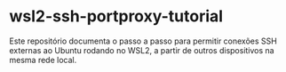 # wsl2-ssh-portproxy-tutorial
Este repositório documenta o passo a passo para permitir conexões SSH externas ao Ubuntu rodando no WSL2, a partir de outros dispositivos na mesma rede local.

